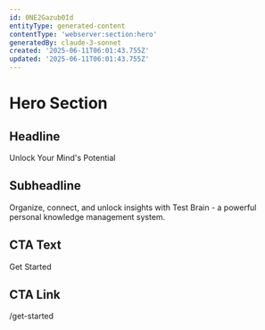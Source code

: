 ```yaml
---
id: 0NE2Gazub0Id
entityType: generated-content
contentType: 'webserver:section:hero'
generatedBy: claude-3-sonnet
created: '2025-06-11T06:01:43.755Z'
updated: '2025-06-11T06:01:43.755Z'
---
```

# Hero Section

## Headline
Unlock Your Mind's Potential

## Subheadline
Organize, connect, and unlock insights with Test Brain - a powerful personal knowledge management system.

## CTA Text
Get Started

## CTA Link
/get-started
